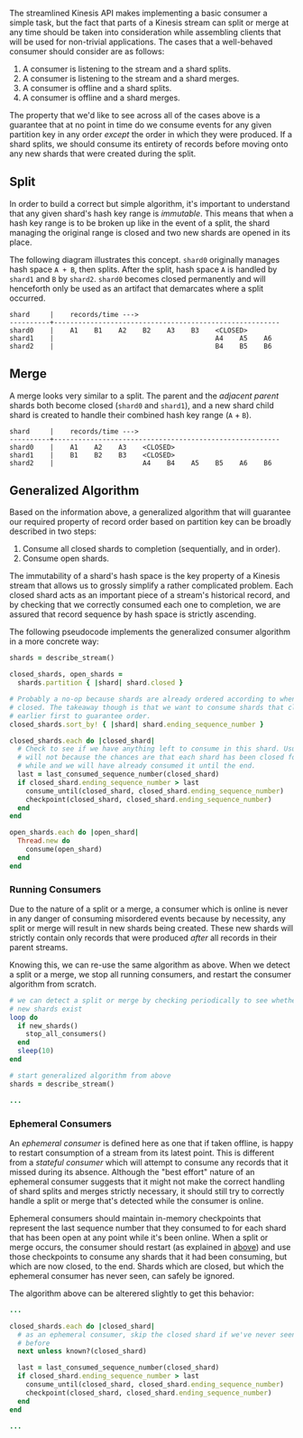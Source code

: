 The streamlined Kinesis API makes implementing a basic consumer a simple task, but the fact that parts of a Kinesis stream can split or merge at any time should be taken into consideration while assembling clients that will be used for non-trivial applications. The cases that a well-behaved consumer should consider are as follows:

1. A consumer is listening to the stream and a shard splits.
2. A consumer is listening to the stream and a shard merges.
3. A consumer is offline and a shard splits.
4. A consumer is offline and a shard merges.

The property that we'd like to see across all of the cases above is a guarantee that at no point in time do we consume events for any given partition key in any order _except_ the order in which they were produced. If a shard splits, we should consume its entirety of records before moving onto any new shards that were created during the split.

## Split

In order to build a correct but simple algorithm, it's important to understand that any given shard's hash key range is _immutable_. This means that when a hash key range is to be broken up like in the event of a split, the shard managing the original range is closed and two new shards are opened in its place.

The following diagram illustrates this concept. `shard0` originally manages hash space `A + B`, then splits. After the split, hash space `A` is handled by `shard1` and `B` by `shard2`. `shard0` becomes closed permanently and will henceforth only be used as an artifact that demarcates where a split occurred.

```
shard     |    records/time --->
----------+--------------------------------------------------------
shard0    |    A1    B1    A2    B2    A3    B3    <CLOSED>
shard1    |                                        A4    A5    A6
shard2    |                                        B4    B5    B6
```

## Merge

A merge looks very similar to a split. The parent and the _adjacent parent_ shards both become closed (`shard0` and `shard1`), and a new shard child shard is created to handle their combined hash key range (`A` + `B`).

```
shard     |    records/time --->
----------+--------------------------------------------------------
shard0    |    A1    A2    A3    <CLOSED>
shard1    |    B1    B2    B3    <CLOSED>
shard2    |                      A4    B4    A5    B5    A6    B6
```

## Generalized Algorithm

Based on the information above, a generalized algorithm that will guarantee our required property of record order based on partition key can be broadly described in two steps:

1. Consume all closed shards to completion (sequentially, and in order).
2. Consume open shards.

The immutability of a shard's hash space is the key property of a Kinesis stream that allows us to grossly simplify a rather complicated problem. Each closed shard acts as an important piece of a stream's historical record, and by checking that we correctly consumed each one to completion, we are assured that record sequence by hash space is strictly ascending.

The following pseudocode implements the generalized consumer algorithm in a more concrete way:

``` ruby
shards = describe_stream()

closed_shards, open_shards =
  shards.partition { |shard| shard.closed }

# Probably a no-op because shards are already ordered according to when they
# closed. The takeaway though is that we want to consume shards that closed
# earlier first to guarantee order.
closed_shards.sort_by! { |shard| shard.ending_sequence_number }

closed_shards.each do |closed_shard|
  # Check to see if we have anything left to consume in this shard. Usually we
  # will not because the chances are that each shard has been closed for a
  # while and we will have already consumed it until the end.
  last = last_consumed_sequence_number(closed_shard)
  if closed_shard.ending_sequence_number > last
    consume_until(closed_shard, closed_shard.ending_sequence_number)
    checkpoint(closed_shard, closed_shard.ending_sequence_number)
  end
end

open_shards.each do |open_shard|
  Thread.new do
    consume(open_shard)
  end
end
```

### Running Consumers

Due to the nature of a split or a merge, a consumer which is online is never in any danger of consuming misordered events because by necessity, any split or merge will result in new shards being created. These new shards will strictly contain only records that were produced _after_ all records in their parent streams.

Knowing this, we can re-use the same algorithm as above. When we detect a split or a merge, we stop all running consumers, and restart the consumer algorithm from scratch.

``` ruby
# we can detect a split or merge by checking periodically to see whether any
# new shards exist
loop do
  if new_shards()
    stop_all_consumers()
  end
  sleep(10)
end

# start generalized algorithm from above
shards = describe_stream()

...
```

### Ephemeral Consumers

An _ephemeral consumer_ is defined here as one that if taken offline, is happy to restart consumption of a stream from its latest point. This is different from a _stateful consumer_ which will attempt to consume any records that it missed during its absence. Although the "best effort" nature of an ephemeral consumer suggests that it might not make the correct handling of shard splits and merges strictly necessary, it should still try to correctly handle a split or merge that's detected while the consumer is online.

Ephemeral consumers should maintain in-memory checkpoints that represent the last sequence number that they consumed to for each shard that has been open at any point while it's been online. When a split or merge occurs, the consumer should restart (as explained in [above](#running-consumers)) and use those checkpoints to consume any shards that it had been consuming, but which are now closed, to the end. Shards which are closed, but which the ephemeral consumer has never seen, can safely be ignored.

The algorithm above can be alterered slightly to get this behavior:

``` ruby
...

closed_shards.each do |closed_shard|
  # as an ephemeral consumer, skip the closed shard if we've never seen it
  # before
  next unless known?(closed_shard)

  last = last_consumed_sequence_number(closed_shard)
  if closed_shard.ending_sequence_number > last
    consume_until(closed_shard, closed_shard.ending_sequence_number)
    checkpoint(closed_shard, closed_shard.ending_sequence_number)
  end
end

...
```
